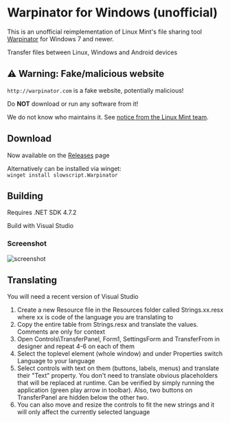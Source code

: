 # Warpinator for Windows (unofficial)

This is an unofficial reimplementation of Linux Mint's file sharing tool [Warpinator](https://github.com/linuxmint/warpinator) for Windows 7 and newer.

Transfer files between Linux, Windows and Android devices

## ⚠️ Warning: Fake/malicious website

`http://warpinator.com` is a fake website, potentially malicious!

Do **NOT** download or run any software from it!

We do not know who maintains it. See [notice from the Linux Mint team](https://github.com/linuxmint/warpinator?tab=readme-ov-file#%EF%B8%8F-warning-fakemalicious-website).

## Download
Now available on the [Releases](https://github.com/slowscript/warpinator-windows/releases) page

Alternatively can be installed via winget:  
`winget install slowscript.Warpinator`

## Building
Requires .NET SDK 4.7.2

Build with Visual Studio

### Screenshot
![screenshot](screenshot.png)

## Translating
You will need a recent version of Visual Studio
1) Create a new Resource file in the Resources folder called Strings.xx.resx where xx is code of the language you are translating to
2) Copy the entire table from Strings.resx and translate the values. Comments are only for context
3) Open Controls\TransferPanel, Form1, SettingsForm and TransferFrom in designer and repeat 4-6 on each of them
4) Select the toplevel element (whole window) and under Properties switch Language to your language
5) Select controls with text on them (buttons, labels, menus) and translate their "Text" property. You don't need to translate obvious placeholders that will be replaced at runtime. Can be verified by simply running the application (green play arrow in toolbar). Also, two buttons on TransferPanel are hidden below the other two.
6) You can also move and resize the controls to fit the new strings and it will only affect the currently selected language
